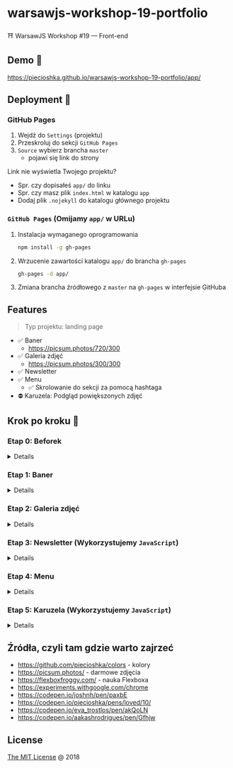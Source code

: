 # warsawjs-workshop-19-portfolio

⛩️ WarsawJS Workshop #19 — Front-end

## Demo 🎉

<https://piecioshka.github.io/warsawjs-workshop-19-portfolio/app/>

## Deployment :rocket:

### GitHub Pages

1. Wejdź do `Settings` (projektu)
2. Przeskroluj do sekcji `GitHub Pages`
3. `Source` wybierz brancha `master`
    + pojawi się link do strony

Link nie wyświetla Twojego projektu?

* Spr. czy dopisałeś `app/` do linku
* Spr. czy masz plik `index.html` w katalogu `app`
* Dodaj plik `.nojekyll` do katalogu głównego projektu

### `GitHub Pages` (Omijamy `app/` w URLu)

1. Instalacja wymaganego oprogramowania

    ```bash
    npm install -g gh-pages
    ```

2. Wrzucenie zawartości katalogu `app/` do brancha `gh-pages`

    ```bash
    gh-pages -d app/
    ```

3. Zmiana brancha źródłowego z `master` na `gh-pages` w interfejsie GitHuba

## Features

> Typ projektu: landing page

* :white_check_mark: Baner
    + https://picsum.photos/720/300
* :white_check_mark: Galeria zdjęć
    + https://picsum.photos/300/300
* :white_check_mark: Newsletter
* :white_check_mark: Menu
    + :white_check_mark: Skrolowanie do sekcji za pomocą hashtaga
* :no_entry: Karuzela: Podgląd powiększonych zdjęć

## Krok po kroku 👣

### Etap 0: Beforek

<details>

* Stworzyć workspace-u
* Stworzyć katalogu projektu
* Stworzyć katalogu `app`
* Stworzyć plik `app/index.html`
* W pliku `index.html` wpisujemy podstawowe tagi:
    html, head, body
* Wykorzystać tagi title, meta

</details>

### Etap 1: Baner

<details>

* W `body` dodać kontener `div` o id `page`
* Wewnątrz tagu `div` dodać `section` o id `banner` (język angielski)
* Dodać nagłówek pierwszego poziomu `h1` z tekstem `Portfolio`
* Stworzyć plik `app/styles/main.css`
* Osadzić plik CSS w HTMLu za pomocą `<link rel="stylesheet" href="styles/main.css"/>`
* Zresetować domyślne style (reguła `margin`) dla przeglądarki dla `body, h1, p`
* Zdefiniować szerokość kontenera z id `page` na `720px` za pomocą reguły
    `width` dla kontenera z id `page`
* Wycentrować kontener `#page` definiując automatyczne marginesy `margin-left` i `margin-right`
* Zdefiniować wysokość dla kontenera `#banner` np. `300px`
* Ustawić tło za pomocą reguły `background-image`
* Wyłączyć powtarzanie
* Wycentrować tło
* Wycentrować text w banerze za pomocą `Flexbox`

    ```css
    #banner {
        // ...
        display: flex;
        justify-content: center;
        align-items: center;
    }
    ```

</details>

### Etap 2: Galeria zdjęć

<details>

* Stworzyć kontener `section` o id `gallery` z nagłówkiem `h1` o treści
     `Galeria zdjęć`
* Stworzyć listę za pomocą tagów `ul, li`
* Każdy element list powinien zawierać obrazek (wykorzystać tą samą usługę
    zdjęć co w banerze)

    UWAGA: Obrazek osadzamy za pomocą znacznika `img`

* Zresetować domyślne style dla list ul, li

    ```css
    ul {
        list-style: none;
        padding: 0;
        margin: 0;
    }
    ```

* Zmienić sposób prezentacji zdjęć w galerii za pomocą Flexboxa

    ```css
    ul {
        // ...
        display: flex;
        justify-content: space-around;
        flex-wrap: wrap;
    }
    ```

</details>

### Etap 3: Newsletter (Wykorzystujemy `JavaScript`)

<details>

* Stworzyć kontener `section` o id `newsletter` z nagłówkiem `h1` o treści `Newsletter`
* Dodać pod nagłówkiem formularz za pomocą znacznika `form`
* Stworzyć `input` typu `email` z atrybutem `name` o treści `email`
* Dodatkowe: Ustawić atrybut `required`
* Stworzyć `label` z zawartością `Twój email`
* Stworzyć `input` typu `submit` z atrybutem `value` o treści `Wyślij`
* Stworzyć plik `app/scripts/main.js`
* Osadzić plik JavaScript w HTMLu za pomocą `<script src="scripts/main.js"></script>`

    UWAGA: osadzić ten kod przed zamknięciem znacznika `body`

* Stworzyć w pliku JavaScript zmienną, która będzie przechowywała referencję
    do formularza

    UWAGA: korzystamy z funkcji `document.querySelector`

* Podpiąć się pod zdarzenia `submit` na formularzu
* Wyłączyć domyślne zachowanie formularza w ciele handlera zdarzenia `submit`
    za pomocą funkcji `evt.preventDefault()`
* Stworzyć wewnątrz handlera zmienną przechowującą dane wpisane w formularzu

    UWAGA: Wykorzystać do tego konstruktor `FormData` przekazując argument
    będący wskaźnikiem do formularza

* Skonwertować dane z formularza na mapę za pomocą konstruktora `Map`
* Stworzyć funkcję `displayMessage` do prezentacji komunikatu, który zostanie
    przekazany w pierwszym parametrze
* Zbudować wiadomość z wykorzystaniem `template stringów` i stworzyć zmienną `message`
* Przekazać zmienną `message` podczas uruchomienia funkcji `displayMessage`

</details>

### Etap 4: Menu

<details>

* Stworzyć kontener `nav` o id `menu`
* Stworzyć listę za pomocą `ul, li` wewnątrz nowo stworzonego kontenera
* Stworzyć link w każdym elemencie listy

    UWAGA: wykorzystujemy znacznik `a`

* Zdefiniować odpowiedni wartości w atrybucie `href` aby po hashtagu były
    wartości z `id` każdej sekcji
* (Opcjonalne) Ostylować elementy menu według uznania

</details>

### Etap 5: Karuzela (Wykorzystujemy `JavaScript`)

<details>

Dla chętnych 🏆

</details>

## Źródła, czyli tam gdzie warto zajrzeć

* https://github.com/piecioshka/colors - kolory
* https://picsum.photos/ - darmowe zdjęcia
* https://flexboxfroggy.com/ - nauka Flexboxa
* https://experiments.withgoogle.com/chrome
* https://codepen.io/joshnh/pen/paxbE
* https://codepen.io/piecioshka/pens/loved/10/
* https://codepen.io/eva_trostlos/pen/akQoLN
* https://codepen.io/aakashrodrigues/pen/Gfhjw

## License

[The MIT License](http://piecioshka.mit-license.org) @ 2018
